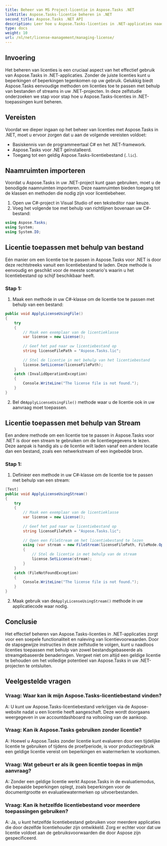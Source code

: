 ```yaml
---
title: Beheer van MS Project-licentie in Aspose.Tasks .NET
linktitle: Aspose.Tasks-licentie beheren in .NET
second_title: Aspose.Tasks .NET API
description: Leer hoe u Aspose.Tasks-licenties in .NET-applicaties naadloos kunt beheren met behulp van op bestanden of streams gebaseerde benaderingen.
type: docs
weight: 10
url: /nl/net/license-management/managing-license/
---
```

## Invoering
Het beheren van licenties is een cruciaal aspect van het effectief gebruik van Aspose.Tasks in .NET-applicaties. Zonder de juiste licenties kunt u beperkingen of beperkingen tegenkomen op uw gebruik. Gelukkig biedt Aspose.Tasks eenvoudige methoden om licenties toe te passen met behulp van bestanden of streams in uw .NET-projecten. In deze zelfstudie onderzoeken we stap voor stap hoe u Aspose.Tasks-licenties in .NET-toepassingen kunt beheren.
## Vereisten
Voordat we dieper ingaan op het beheer van licenties met Aspose.Tasks in .NET, moet u ervoor zorgen dat u aan de volgende vereisten voldoet:
- Basiskennis van de programmeertaal C# en het .NET-framework.
- Aspose.Tasks voor .NET geïnstalleerd.
- Toegang tot een geldig Aspose.Tasks-licentiebestand (`.lic`).
## Naamruimten importeren
Voordat u Aspose.Tasks in uw .NET-project kunt gaan gebruiken, moet u de benodigde naamruimten importeren. Deze naamruimten bieden toegang tot de klassen en methoden die nodig zijn voor licentiebeheer.

1. Open uw C#-project in Visual Studio of een teksteditor naar keuze.
2. Voeg het volgende toe met behulp van richtlijnen bovenaan uw C#-bestand:
```csharp
using Aspose.Tasks;
using System;
using System.IO;

```
## Licentie toepassen met behulp van bestand
Eén manier om een licentie toe te passen in Aspose.Tasks voor .NET is door deze rechtstreeks vanuit een licentiebestand te laden. Deze methode is eenvoudig en geschikt voor de meeste scenario's waarin u het licentiebestand op schijf beschikbaar heeft.
### Stap 1:
1. Maak een methode in uw C#-klasse om de licentie toe te passen met behulp van een bestand:
```csharp
public void ApplyLicenseUsingFile()
{
    try
    {
        // Maak een exemplaar van de licentieklasse
        var license = new License();
        
        // Geef het pad naar uw licentiebestand op
        string licenseFilePath = "Aspose.Tasks.lic";
        
        // Stel de licentie in met behulp van het licentiebestand
        license.SetLicense(licenseFilePath);
    }
    catch (InvalidOperationException)
    {
        Console.WriteLine("The license file is not found.");
    }
}
```
2.  Bel de`ApplyLicenseUsingFile()` methode waar u de licentie ook in uw aanvraag moet toepassen.
## Licentie toepassen met behulp van Stream
Een andere methode om een licentie toe te passen in Aspose.Tasks voor .NET is door een stream te gebruiken om de licentiegegevens te lezen. Deze aanpak is handig als u de licentie wilt laden vanaf een andere locatie dan een bestand, zoals een netwerkstream of een ingebedde bron.
### Stap 1:
1. Definieer een methode in uw C#-klasse om de licentie toe te passen met behulp van een stream:
```csharp
[Test]
public void ApplyLicenseUsingStream()
{
    try
    {
        // Maak een exemplaar van de licentieklasse
        var license = new License();
        
        // Geef het pad naar uw licentiebestand op
        string licenseFilePath = "Aspose.Tasks.lic";
        
        // Open een FileStream om het licentiebestand te lezen
        using (var stream = new FileStream(licenseFilePath, FileMode.Open))
        {
            // Stel de licentie in met behulp van de stream
            license.SetLicense(stream);
        }
    }
    catch (FileNotFoundException)
    {
        Console.WriteLine("The license file is not found.");
    }
}
```
2.  Maak gebruik van de`ApplyLicenseUsingStream()` methode in uw applicatiecode waar nodig.
## Conclusie
Het effectief beheren van Aspose.Tasks-licenties in .NET-applicaties zorgt voor een soepele functionaliteit en naleving van licentievoorwaarden. Door de stapsgewijze instructies in deze zelfstudie te volgen, kunt u naadloos licenties toepassen met behulp van zowel bestandsgebaseerde als streamgebaseerde benaderingen. Vergeet niet om altijd een geldige licentie te behouden om het volledige potentieel van Aspose.Tasks in uw .NET-projecten te ontsluiten.
## Veelgestelde vragen
### Vraag: Waar kan ik mijn Aspose.Tasks-licentiebestand vinden?

A: U kunt uw Aspose.Tasks-licentiebestand verkrijgen via de Aspose-website nadat u een licentie heeft aangeschaft. Deze wordt doorgaans weergegeven in uw accountdashboard na voltooiing van de aankoop.

### Vraag: Kan ik Aspose.Tasks gebruiken zonder licentie?

A: Hoewel u Aspose.Tasks zonder licentie kunt evalueren door een tijdelijke licentie te gebruiken of tijdens de proefperiode, is voor productiegebruik een geldige licentie vereist om beperkingen en watermerken te voorkomen.

### Vraag: Wat gebeurt er als ik geen licentie toepas in mijn aanvraag?

A: Zonder een geldige licentie werkt Aspose.Tasks in de evaluatiemodus, die bepaalde beperkingen oplegt, zoals beperkingen voor de documentgrootte en evaluatiewatermerken op uitvoerbestanden.

### Vraag: Kan ik hetzelfde licentiebestand voor meerdere toepassingen gebruiken?

A: Ja, u kunt hetzelfde licentiebestand gebruiken voor meerdere applicaties die door dezelfde licentiehouder zijn ontwikkeld. Zorg er echter voor dat uw licentie voldoet aan de gebruiksvoorwaarden die door Aspose zijn gespecificeerd.